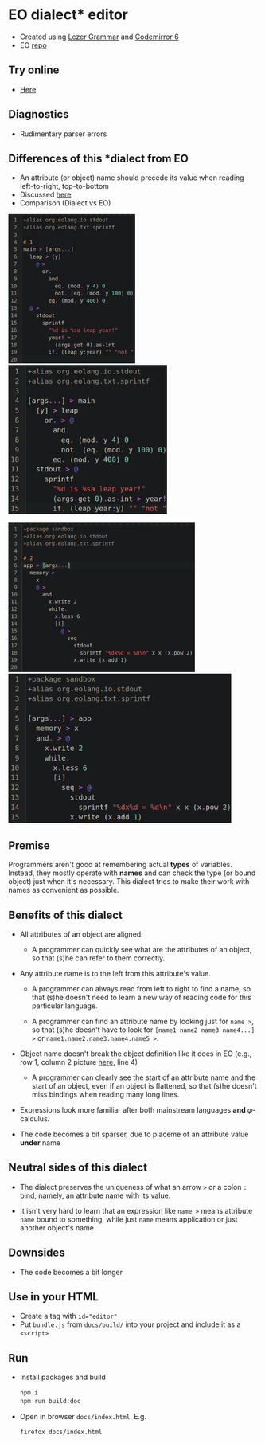 # EO dialect* editor

* Created using [Lezer Grammar](https://lezer.codemirror.net/) and [Codemirror 6](https://codemirror.net/6/)
* EO [repo](https://github.com/cqfn/eo)
## Try online
* [Here](https://br4ch1st0chr0n3.github.io/eo-editor/)

## Diagnostics
* Rudimentary parser errors

## Differences of this *dialect from EO
* An attribute (or object) name should precede its value when reading left-to-right, top-to-bottom
* Discussed [here](https://github.com/cqfn/eo/issues/568)
* Comparison (Dialect vs EO)
<p align="left">
  <img src="./README/dialect 1.png" height="300" title="Dialect">
  <img src="./README/eo  1.png" height="300" title="EO">
</p>
<p align="left">
  <img src="./README/dialect 2.png" height="300" title="Dialect">
  <img src="./README/eo 2.png" height="300" title="EO">
</p>

## Premise
Programmers aren't good at remembering actual **types** of variables. Instead, they mostly operate with **names** and can check the type (or bound object) just when it's necessary. This dialect tries to make their work with names as convenient as possible.

## Benefits of this dialect
* All attributes of an object are aligned. 
  * A programmer can quickly see what are the attributes of an object, so that (s)he can refer to them correctly.

* Any attribute name is to the left from this attribute's value.
  * A programmer can always read from left to right to find a name, so that (s)he doesn't need to learn a new way of reading code for this particular language.

  * A programmer can find an attribute name by looking just for `name >`, so that (s)he doesn't have to look for `[name1 name2 name3 name4...] >` or `name1.name2.name3.name4.name5 >`.

* Object name doesn't break the object definition like it does in EO (e.g., row 1, column 2 picture [here](#Differences-of-this-*dialect-from-EO), line 4)
  * A programmer can clearly see the start of an attribute name and the start of an object, even if an object is flattened, so that (s)he doesn't miss bindings when reading many long lines.

* Expressions look more familiar after both mainstream languages **and**  𝜑-calculus.

* The code becomes a bit sparser, due to placeme of an attribute value **under** name

## Neutral sides of this dialect
* The dialect preserves the uniqueness of what an arrow `>` or a colon `:` bind, namely, an attribute name with its value. 

* It isn't very hard to learn that an expression like `name >` means attribute `name` bound to something, while just `name` means application or just another object's name.

## Downsides
* The code becomes a bit longer

## Use in your HTML
* Create a tag with `id="editor"`
* Put `bundle.js` from `docs/build/` into your project and include it as a `<script>`

## Run
* Install packages and build
    ```sh
    npm i
    npm run build:doc
    ```
* Open in browser `docs/index.html`. E.g.
    ```sh
    firefox docs/index.html
    ```